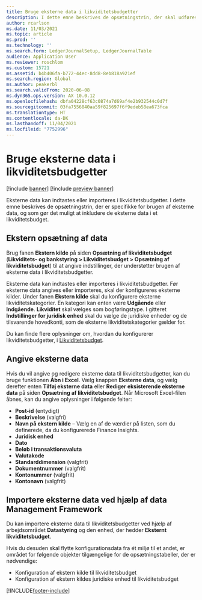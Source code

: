 ```yaml
---
title: Bruge eksterne data i likviditetsbudgetter
description: I dette emne beskrives de opsætningstrin, der skal udføres, så eksterne data kan angives eller importeres i likviditetsbudgetter.
author: rcarlson
ms.date: 11/03/2021
ms.topic: article
ms.prod: ''
ms.technology: ''
ms.search.form: LedgerJournalSetup, LedgerJournalTable
audience: Application User
ms.reviewer: roschlom
ms.custom: 15721
ms.assetid: b4b406fa-b772-44ec-8dd8-8eb818a921ef
ms.search.region: Global
ms.author: peakerbl
ms.search.validFrom: 2020-06-08
ms.dyn365.ops.version: AX 10.0.12
ms.openlocfilehash: dbfa04228cf63c0874a7d69af4e2b932544c0d7f
ms.sourcegitcommit: 03fa7556840aa59f825697f6f9edeb58ea673fca
ms.translationtype: HT
ms.contentlocale: da-DK
ms.lasthandoff: 11/04/2021
ms.locfileid: "7752996"
---
```

# <a name="use-external-data-in-cash-flow-forecasts"></a>Bruge eksterne data i likviditetsbudgetter

[!include [banner](../includes/banner.md)]
[!include [preview banner](../includes/preview-banner.md)]

Eksterne data kan indtastes eller importeres i likviditetsbudgetter. I dette emne beskrives de opsætningstrin, der er specifikke for brugen af eksterne data, og som gør det muligt at inkludere de eksterne data i et likviditetsbudget.

## <a name="external-data-setup"></a>Ekstern opsætning af data

Brug fanen **Ekstern kilde** på siden **Opsætning af likviditetsbudget** (**Likviditets- og bankstyring \> Likviditetsbudget \> Opsætning af likviditetsbudget**) til at angive indstillinger, der understøtter brugen af eksterne data i likviditetsbudgetter.

Eksterne data kan indtastes eller importeres i likviditetsbudgetter. Før eksterne data angives eller importeres, skal der konfigureres eksterne kilder. Under fanen **Ekstern kilde** skal du konfigurere eksterne likviditetskategorier. En kategori kan enten være **Udgående** eller **Indgående**. **Likviditet** skal vælges som bogføringstype. I gitteret **Indstillinger for juridisk enhed** skal du vælge de juridiske enheder og de tilsvarende hovedkonti, som de eksterne likviditetskategorier gælder for.

Du kan finde flere oplysninger om, hvordan du konfigurerer likviditetsbudgetter, i [Likviditetsbudget](../cash-bank-management/cash-flow-forecasting.md).

## <a name="enter-external-data"></a>Angive eksterne data

Hvis du vil angive og redigere eksterne data til likviditetsbudgetter, kan du bruge funktionen **Åbn i Excel**. Vælg knappen **Eksterne data**, og vælg derefter enten **Tilføj eksterne data** eller **Rediger eksisterende eksterne data** på siden **Opsætning af likviditetsbudget**. Når Microsoft Excel-filen åbnes, kan du angive oplysninger i følgende felter:

- **Post-id** (entydigt)
- **Beskrivelse** (valgfri)
- **Navn på ekstern kilde** – Vælg en af de værdier på listen, som du definerede, da du konfigurerede Finance Insights.
- **Juridisk enhed**
- **Dato**
- **Beløb i transaktionsvaluta**
- **Valutakode**
- **Standarddimension** (valgfrit)
- **Dokumentnummer** (valgfrit)
- **Kontonummer** (valgfrit)
- **Kontonavn** (valgfrit)

## <a name="importing-external-data-by-using-the-data-management-framework"></a>Importere eksterne data ved hjælp af data Management Framework

Du kan importere eksterne data til likviditetsbudgetter ved hjælp af arbejdsområdet **Datastyring** og den enhed, der hedder **Eksternt likviditetsbudget**.

Hvis du desuden skal flytte konfigurationsdata fra ét miljø til et andet, er området for følgende objekter tilgængelige for de opsætningstabeller, der er nødvendige:

- Konfiguration af ekstern kilde til likviditetsbudget
- Konfiguration af ekstern kildes juridiske enhed til likviditetsbudget

[!INCLUDE[footer-include](../../includes/footer-banner.md)]
